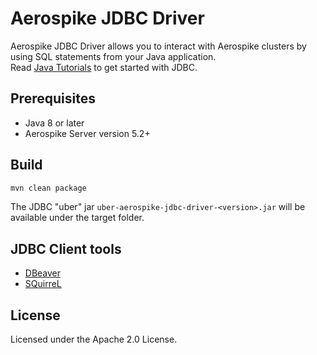 # Aerospike JDBC Driver

Aerospike JDBC Driver allows you to interact with Aerospike clusters by using SQL statements from your Java application.  
Read [Java Tutorials](https://docs.oracle.com/javase/tutorial/jdbc/basics/index.html) to get started with JDBC.

## Prerequisites
* Java 8 or later
* Aerospike Server version 5.2+

## Build
```sh
mvn clean package
```
The JDBC "uber" jar `uber-aerospike-jdbc-driver-<version>.jar` will be available under the target folder.

## JDBC Client tools
* [DBeaver](https://dbeaver.io/)
* [SQuirreL](http://squirrel-sql.sourceforge.net/)

## License
Licensed under the Apache 2.0 License.